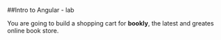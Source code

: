 ##Intro to Angular - lab

You are going to build a shopping cart for **bookly**, the latest and greates online book store.




